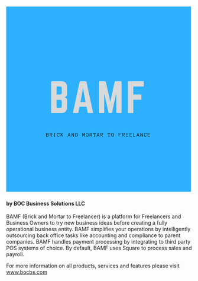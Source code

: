 ![BAMF Logo](https://github.com/bocbusinesssolutions/BAMFBeta2/blob/master/BAMF_logo.png)
#### by BOC Business Solutions LLC


BAMF (Brick and Mortar to Freelancer) is a platform for Freelancers and Business Owners to try new business ideas before creating a fully operational business entity. BAMF simplifies your operations by intelligently outsourcing back office tasks like accounting and compliance to parent companies. BAMF handles payment processing by integrating to third party POS systems of choice. By default, BAMF uses Square to process sales and payroll.

For more information on all products, services and features please visit www.bocbs.com 
